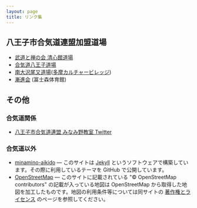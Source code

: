 ```yaml
---
layout: page
title: リンク集
---
```


## 八王子市合気道連盟加盟道場

* [武道と禅の会 清心館道場](http://www.seishin-kan.com/)
* [合気道八王子道場](http://www.aikido.ne.jp/dojo/detail.php?id=tky01731)
* [南大沢尾又道場](http://www6.plala.or.jp/urawaomata/)([多摩カルチャービレッジ](http://www.culture.gr.jp/detail/tama/index.html))
* [漸進会](http://aikikai.or.jp/search/result_detail.html?lang=JP&id=2038) (冨士森体育館)

## その他

### 合気道関係

* [八王子市合気道連盟 みなみ野教室 Twitter](https://twitter.com/AikidoMinamino)

### 合気道以外

* [minamino-aikido](https://github.com/aikige/minamino-aikido) &mdash; このサイトは [Jekyll](https://jekyllrb.com/) というソフトウェアで構築しています。その際に利用しているテーマを GitHub で公開しています。
* [OpenStreetMap](https://www.openstreetmap.org/) &mdash; このサイトに記載されている "&copy; OpenStreetMap contributors" の記載が入っている地図は OpenStreetMap から取得した地図を加工したものです。地図の利用条件等については同サイトの [著作権とライセンス](https://www.openstreetmap.org/copyright/ja) のページを参照してください。
